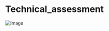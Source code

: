 # Technical_assessment

![Image](https://github.com/user-attachments/assets/daa71524-243e-4162-9b80-349c36923281)
